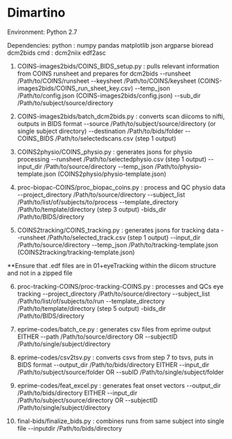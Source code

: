# Dimartino

Environment: Python 2.7

Dependencies: 
python : numpy pandas matplotlib json argparse bioread dcm2bids
cmd : dcm2niix edf2asc

1) COINS-images2bids/COINS_BIDS_setup.py : pulls relevant information from COINS runsheet and prepares for dcm2bids
  --runsheet /Path/to/COINS/runsheet
  --keysheet /Path/to/COINS/keysheet (COINS-images2bids/COINS_run_sheet_key.csv)
  --temp_json /Path/to/config.json (COINS-images2bids/config.json)
  --sub_dir /Path/to/subject/source/directory 
  
2) COINS-images2bids/batch_dcm2bids.py : converts scan diicoms to nifti, outputs in BIDS format
  --source /Path/to/subject/source/directory (or single subject directory)
  --destination /Path/to/bids/folder 
  --COINS_BIDS /Path/to/selectedscans.csv (step 1 output)
  
3) COINS2physio/COINS_physio.py : generates jsons for physio processing
  --runsheet /Path/to/selectedphysio.csv (step 1 output)
  --input_dir /Path/to/source/directory
  --temp_json /Path/to/physio-template.json (COINS2physio/physio-template.json)
  
4) proc-biopac-COINS/proc_biopac_coins.py : process and QC physio data
  --project_directory /Path/to/source/directory
  --subject_list /Path/to/list/of/subjects/to/process
  --template_directory /Path/to/template/directory (step 3 output)
  -bids_dir /Path/to/BIDS/directory

5) COINS2tracking/COINS_tracking.py : generates jsons for tracking data
  --runsheet /Path/to/selected_track.csv (step 1 output)
  --input_dir /Path/to/source/directory
  --temp_json /Path/to/tracking-template.json (COINS2tracking/tracking-template.json)

**Ensure that .edf files are in 01+eyeTracking within the diicom structure and not in a zipped file

6) proc-tracking-COINS/proc-tracking-COINS.py : processes and QCs eye tracking
  --project_directory /Path/to/source/directory
  --subject_list /Path/to/list/of/subjects/to/run
  --template_directory /Path/to/template/directory (step 5 output)
  -bids_dir /Path/to/BIDS/directory
  
7) eprime-codes/batch_ce.py : generates csv files from eprime output
  EITHER
  --path /Path/to/source/directory
  OR
  --subjectID /Path/to/single/subject/directory
  
8) eprime-codes/csv2tsv.py : converts csvs from step 7 to tsvs, puts in BIDS format
  --output_dir /Path/to/bids/directory
  EITHER
  --input_dir /Path/to/subject/source/folder
  OR
  --subID /Path/to/single/subject/folder
  
9) eprime-codes/feat_excel.py : generates feat onset vectors
  --output_dir /Path/to/bids/directory
  EITHER
  --input_dir /Path/to/subject/source/directory
  OR
  --subjectID /Path/to/single/subject/directory

10) final-bids/finalize_bids.py : combines runs from same subject into single file
  --inputdir /Path/to/bids/directory